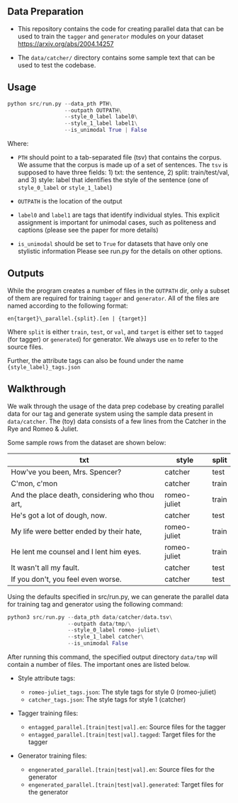 ## Data Preparation

- This repository contains the code for creating parallel data that can be used to train the ``tagger`` and ``generator`` modules on your dataset https://arxiv.org/abs/2004.14257

- The `data/catcher/` directory contains some sample text that can be used to test the codebase.

## Usage


```py
python src/run.py --data_pth PTH\
                  --outpath OUTPATH\
                  --style_0_label label0\
                  --style_1_label label1\
                  --is_unimodal True | False
```

Where:
- `PTH` should point to a tab-separated file (tsv) that contains the corpus. We assume that the corpus is made up of a set of sentences. The `tsv` is supposed to have three fields: 1) txt: the sentence, 2) split: train/test/val, and 3) style: label that identifies the style of the sentence (one of `style_0_label` or `style_1_label`)

- `OUTPATH` is the location of the output

- `label0` and `label1` are tags that identify individual styles. This explicit assignment is important for unimodal cases, such as politeness and captions (please see the paper for more details)

- `is_unimodal` should be set to `True` for datasets that have only one stylistic information 
Please see run.py for the details on other options.

## Outputs

While the program creates a number of files in the `OUTPATH` dir, only a subset of them are required for training `tagger` and `generator`. All of the files are named according to the following format:

`en{target}\_parallel.{split}.[en | {target}]`

Where `split` is either `train`, `test`, or `val`, and `target` is either set to `tagged` (for tagger) or `generated`) for generator. We always use `en` to refer to the source files.

Further, the attribute tags can also be found under the name `{style_label}_tags.json`

## Walkthrough 

We walk through the usage of the data prep codebase by creating parallel data for our tag and generate system using the sample data present in `data/catcher`. The (toy) data consists of a few lines from the Catcher in the Rye and Romeo & Juliet. 

Some sample rows from the dataset are shown below:

| txt 	| style 	| split 	|
|-	|-	|-	|
| How've you been, Mrs. Spencer? 	| catcher 	| test 	|
| C'mon, c'mon 	| catcher 	| train 	|
| And the place death, considering who thou art, 	| romeo-juliet 	| train 	|
| He's got a lot of dough, now. 	| catcher 	| test 	|
| My life were better ended by their hate, 	| romeo-juliet 	| train 	|
| He lent me counsel and I lent him eyes. 	| romeo-juliet 	| train 	|
| It wasn't all my fault. 	| catcher 	| test 	|
| If you don't, you feel even worse. 	| catcher 	| test 	|


Using the defaults specified in src/run.py, we can generate the parallel data for training tag and generator using the following command:

```py
python3 src/run.py --data_pth data/catcher/data.tsv\
                   --outpath data/tmp/\
                   --style_0_label romeo-juliet\
                   --style_1_label catcher\
                   --is_unimodal False
```

After running this command, the specified output directory `data/tmp` will contain a number of files. The important ones are listed below.

- Style attribute tags:
    - `romeo-juliet_tags.json`: The style tags for style 0 (romeo-juliet)
    - `catcher_tags.json`: The style tags for style 1 (catcher)

- Tagger training files:
    - `entagged_parallel.[train|test|val].en`: Source files for the tagger 
    - `entagged_parallel.[train|test|val].tagged`: Target files for the tagger 

- Generator training files:
    - `engenerated_parallel.[train|test|val].en`: Source files for the generator 
    - `engenerated_parallel.[train|test|val].generated`: Target files for the generator
